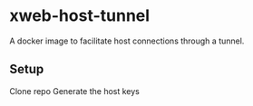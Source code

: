 # xweb-host-tunnel

A docker image to facilitate host connections through a tunnel.

## Setup

Clone repo
Generate the host keys